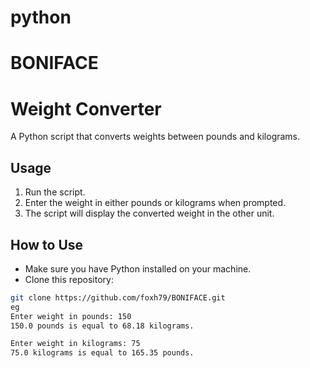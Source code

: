 # python
# BONIFACE
# Weight Converter

A Python script that converts weights between pounds and kilograms.

## Usage

1. Run the script.
2. Enter the weight in either pounds or kilograms when prompted.
3. The script will display the converted weight in the other unit.

## How to Use

- Make sure you have Python installed on your machine.
- Clone this repository:

```bash
git clone https://github.com/foxh79/BONIFACE.git
eg
Enter weight in pounds: 150
150.0 pounds is equal to 68.18 kilograms.

Enter weight in kilograms: 75
75.0 kilograms is equal to 165.35 pounds.
